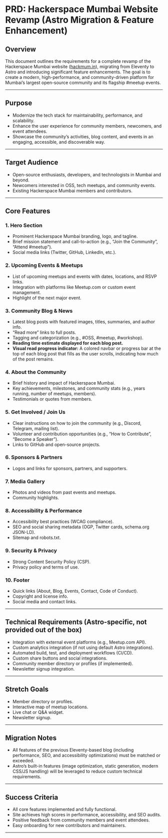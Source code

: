 # PRD: Hackerspace Mumbai Website Revamp (Astro Migration & Feature Enhancement)

## Overview

This document outlines the requirements for a complete revamp of the Hackerspace Mumbai website ([hackmum.in](http://hackmum.in)), migrating from Eleventy to Astro and introducing significant feature enhancements. The goal is to create a modern, high-performance, and community-driven platform for Mumbai’s largest open-source community and its flagship #meetup events.

---

## Purpose

- Modernize the tech stack for maintainability, performance, and scalability.
- Enhance the user experience for community members, newcomers, and event attendees.
- Showcase the community’s activities, blog content, and events in an engaging, accessible, and discoverable way.

---

## Target Audience

- Open-source enthusiasts, developers, and technologists in Mumbai and beyond.
- Newcomers interested in OSS, tech meetups, and community events.
- Existing Hackerspace Mumbai members and contributors.

---

## Core Features

### 1. Hero Section

- Prominent Hackerspace Mumbai branding, logo, and tagline.
- Brief mission statement and call-to-action (e.g., “Join the Community”, “Attend #meetup”).
- Social media links (Twitter, GitHub, LinkedIn, etc.).

### 2. Upcoming Events & Meetups

- List of upcoming meetups and events with dates, locations, and RSVP links.
- Integration with platforms like Meetup.com or custom event management.
- Highlight of the next major event.

### 3. Community Blog & News

- Latest blog posts with featured images, titles, summaries, and author info.
- “Read more” links to full posts.
- Tagging and categorization (e.g., #OSS, #meetup, #workshop).
- **Reading time estimate displayed for each blog post.**
- **Visual read progress indicator:** A colored navbar or progress bar at the top of each blog post that fills as the user scrolls, indicating how much of the post remains.

### 4. About the Community

- Brief history and impact of Hackerspace Mumbai.
- Key achievements, milestones, and community stats (e.g., years running, number of meetups, members).
- Testimonials or quotes from members.

### 5. Get Involved / Join Us

- Clear instructions on how to join the community (e.g., Discord, Telegram, mailing list).
- Volunteer and contribution opportunities (e.g., “How to Contribute”, “Become a Speaker”).
- Links to GitHub and open-source projects.

### 6. Sponsors & Partners

- Logos and links for sponsors, partners, and supporters.

### 7. Media Gallery

- Photos and videos from past events and meetups.
- Community highlights.

### 8. Accessibility & Performance

- Accessibility best practices (WCAG compliance).
- SEO and social sharing metadata (OGP, Twitter cards, schema.org JSON-LD).
- Sitemap and robots.txt.

### 9. Security & Privacy

- Strong Content Security Policy (CSP).
- Privacy policy and terms of use.

### 10. Footer

- Quick links (About, Blog, Events, Contact, Code of Conduct).
- Copyright and license info.
- Social media and contact links.

---

## Technical Requirements (Astro-specific, not provided out of the box)

- Integration with external event platforms (e.g., Meetup.com API).
- Custom analytics integration (if not using default Astro integrations).
- Automated build, test, and deployment workflows (CI/CD).
- Custom share buttons and social integrations.
- Community member directory or profiles (if implemented).
- Newsletter signup integration.

---

## Stretch Goals

- Member directory or profiles.
- Interactive map of meetup locations.
- Live chat or Q&A widget.
- Newsletter signup.

---

## Migration Notes

- All features of the previous Eleventy-based blog (including performance, SEO, and accessibility optimizations) must be matched or exceeded.
- Astro’s built-in features (image optimization, static generation, modern CSS/JS handling) will be leveraged to reduce custom technical requirements.

---

## Success Criteria

- All core features implemented and fully functional.
- Site achieves high scores in performance, accessibility, and SEO audits.
- Positive feedback from community members and event attendees.
- Easy onboarding for new contributors and maintainers.

---
